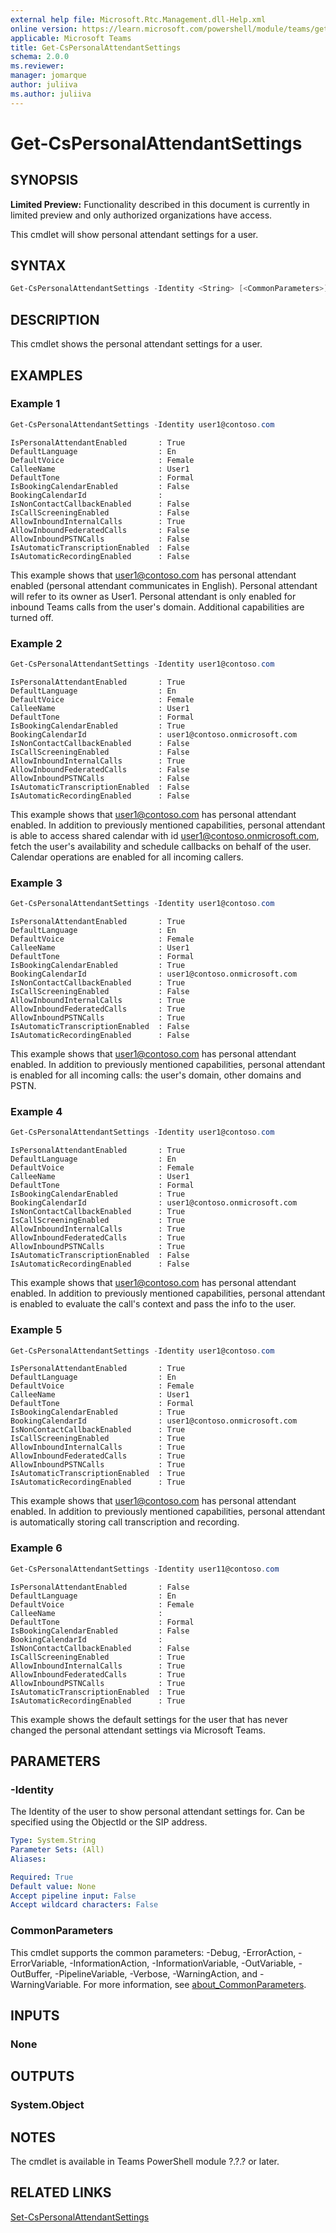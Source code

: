 ```yaml
---
external help file: Microsoft.Rtc.Management.dll-Help.xml
online version: https://learn.microsoft.com/powershell/module/teams/get-cspersonalattendantsettings
applicable: Microsoft Teams
title: Get-CsPersonalAttendantSettings
schema: 2.0.0
ms.reviewer:
manager: jomarque
author: juliiva
ms.author: juliiva
---
```


# Get-CsPersonalAttendantSettings

## SYNOPSIS

**Limited Preview:** Functionality described in this document is currently in limited preview and only authorized organizations have access.

This cmdlet will show personal attendant settings for a user.

## SYNTAX

```powershell
Get-CsPersonalAttendantSettings -Identity <String> [<CommonParameters>]

```

## DESCRIPTION

This cmdlet shows the personal attendant settings for a user.

## EXAMPLES

### Example 1
```powershell
Get-CsPersonalAttendantSettings -Identity user1@contoso.com
```
```output
IsPersonalAttendantEnabled       : True
DefaultLanguage                  : En
DefaultVoice                     : Female
CalleeName				         : User1
DefaultTone				         : Formal
IsBookingCalendarEnabled         : False
BookingCalendarId                : 
IsNonContactCallbackEnabled      : False
IsCallScreeningEnabled           : False
AllowInboundInternalCalls        : True
AllowInboundFederatedCalls       : False
AllowInboundPSTNCalls            : False
IsAutomaticTranscriptionEnabled  : False
IsAutomaticRecordingEnabled      : False
```

This example shows that user1@contoso.com has personal attendant enabled (personal attendant communicates in English). Personal attendant will refer to its owner as User1. 
Personal attendant is only enabled for inbound Teams calls from the user's domain. Additional capabilities are turned off.

### Example 2
```powershell
Get-CsPersonalAttendantSettings -Identity user1@contoso.com
```
```output
IsPersonalAttendantEnabled       : True
DefaultLanguage                  : En
DefaultVoice                     : Female
CalleeName				         : User1
DefaultTone				         : Formal
IsBookingCalendarEnabled         : True
BookingCalendarId                : user1@contoso.onmicrosoft.com
IsNonContactCallbackEnabled      : False
IsCallScreeningEnabled           : False
AllowInboundInternalCalls        : True
AllowInboundFederatedCalls       : False
AllowInboundPSTNCalls            : False
IsAutomaticTranscriptionEnabled  : False
IsAutomaticRecordingEnabled      : False
```

This example shows that user1@contoso.com has personal attendant enabled. In addition to previously mentioned capabilities, personal attendant is able to access shared calendar with id user1@contoso.onmicrosoft.com, 
fetch the user's availability and schedule callbacks on behalf of the user. Calendar operations are enabled for all incoming callers.

### Example 3
```powershell
Get-CsPersonalAttendantSettings -Identity user1@contoso.com
```
```output
IsPersonalAttendantEnabled       : True
DefaultLanguage                  : En
DefaultVoice                     : Female
CalleeName				         : User1
DefaultTone				         : Formal
IsBookingCalendarEnabled         : True
BookingCalendarId                : user1@contoso.onmicrosoft.com
IsNonContactCallbackEnabled      : True
IsCallScreeningEnabled           : False
AllowInboundInternalCalls        : True
AllowInboundFederatedCalls       : True
AllowInboundPSTNCalls            : True
IsAutomaticTranscriptionEnabled  : False
IsAutomaticRecordingEnabled      : False
```

This example shows that user1@contoso.com has personal attendant enabled. In addition to previously mentioned capabilities, personal attendant is enabled for all incoming calls: the user's domain, other domains and PSTN.

### Example 4
```powershell
Get-CsPersonalAttendantSettings -Identity user1@contoso.com
```
```output
IsPersonalAttendantEnabled       : True
DefaultLanguage                  : En
DefaultVoice                     : Female
CalleeName				         : User1
DefaultTone				         : Formal
IsBookingCalendarEnabled         : True
BookingCalendarId                : user1@contoso.onmicrosoft.com
IsNonContactCallbackEnabled      : True
IsCallScreeningEnabled           : True
AllowInboundInternalCalls        : True
AllowInboundFederatedCalls       : True
AllowInboundPSTNCalls            : True
IsAutomaticTranscriptionEnabled  : False
IsAutomaticRecordingEnabled      : False
```

This example shows that user1@contoso.com has personal attendant enabled. In addition to previously mentioned capabilities, personal attendant is enabled to evaluate the call's context and pass the info to the user.

### Example 5
```powershell
Get-CsPersonalAttendantSettings -Identity user1@contoso.com
```
```output
IsPersonalAttendantEnabled       : True
DefaultLanguage                  : En
DefaultVoice                     : Female
CalleeName				         : User1
DefaultTone				         : Formal
IsBookingCalendarEnabled         : True
BookingCalendarId                : user1@contoso.onmicrosoft.com
IsNonContactCallbackEnabled      : True
IsCallScreeningEnabled           : True
AllowInboundInternalCalls        : True
AllowInboundFederatedCalls       : True
AllowInboundPSTNCalls            : True
IsAutomaticTranscriptionEnabled  : True
IsAutomaticRecordingEnabled      : True
```

This example shows that user1@contoso.com has personal attendant enabled. In addition to previously mentioned capabilities, personal attendant is automatically storing call transcription and recording.

### Example 6
```powershell
Get-CsPersonalAttendantSettings -Identity user11@contoso.com
```
```output
IsPersonalAttendantEnabled       : False
DefaultLanguage                  : En
DefaultVoice                     : Female
CalleeName				         : 
DefaultTone				         : Formal
IsBookingCalendarEnabled         : False
BookingCalendarId                : 
IsNonContactCallbackEnabled      : False
IsCallScreeningEnabled           : True
AllowInboundInternalCalls        : True
AllowInboundFederatedCalls       : True
AllowInboundPSTNCalls            : True
IsAutomaticTranscriptionEnabled  : True
IsAutomaticRecordingEnabled      : True
```

This example shows the default settings for the user that has never changed the personal attendant settings via Microsoft Teams.

## PARAMETERS

### -Identity
The Identity of the user to show personal attendant settings for. Can be specified using the ObjectId or the SIP address.

```yaml
Type: System.String
Parameter Sets: (All)
Aliases:

Required: True
Default value: None
Accept pipeline input: False
Accept wildcard characters: False
```

### CommonParameters
This cmdlet supports the common parameters: -Debug, -ErrorAction, -ErrorVariable, -InformationAction, -InformationVariable, -OutVariable, -OutBuffer, -PipelineVariable, -Verbose, -WarningAction, and -WarningVariable. For more information, see [about_CommonParameters](https://go.microsoft.com/fwlink/?LinkID=113216).

## INPUTS

### None

## OUTPUTS

### System.Object

## NOTES
The cmdlet is available in Teams PowerShell module ?.?.? or later.

## RELATED LINKS

[Set-CsPersonalAttendantSettings](./set-cspersonalattendantsettings.md)
